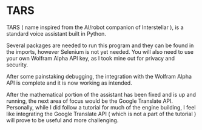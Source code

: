 # TARS
TARS ( name inspired from the AI/robot companion of Interstellar ), is a standard voice assistant built in Python.

  Several packages are needed to run this program and they can be found in the imports, however Selenium is not yet needed. 
  You will also need to use your own Wolfram Alpha API key, as I took mine out for privacy and security. 

  After some painstaking debugging, the integration with the Wolfram Alpha API is complete and it is now working as intended.

  After the mathematical portion of the assistant has been fixed and is up and running, the next area of focus would be the 
Google Translate API. Personally, while I did follow a tutorial for much of the engine building, I feel like integrating
the Google Translate API ( which is not a part of the tutorial ) will prove to be useful and more challenging.
